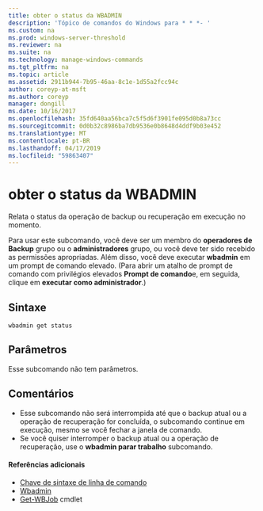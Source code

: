 ```yaml
---
title: obter o status da WBADMIN
description: 'Tópico de comandos do Windows para * * *- '
ms.custom: na
ms.prod: windows-server-threshold
ms.reviewer: na
ms.suite: na
ms.technology: manage-windows-commands
ms.tgt_pltfrm: na
ms.topic: article
ms.assetid: 2911b944-7b95-46aa-8c1e-1d55a2fcc94c
author: coreyp-at-msft
ms.author: coreyp
manager: dongill
ms.date: 10/16/2017
ms.openlocfilehash: 35fd640aa56bca7c5f5d6f3901fe095d0b8a73cc
ms.sourcegitcommit: 0d0b32c8986ba7db9536e0b8648d4ddf9b03e452
ms.translationtype: MT
ms.contentlocale: pt-BR
ms.lasthandoff: 04/17/2019
ms.locfileid: "59863407"
---
```

# <a name="wbadmin-get-status"></a>obter o status da WBADMIN



Relata o status da operação de backup ou recuperação em execução no momento.

Para usar este subcomando, você deve ser um membro do **operadores de Backup** grupo ou o **administradores** grupo, ou você deve ter sido recebido as permissões apropriadas. Além disso, você deve executar **wbadmin** em um prompt de comando elevado. (Para abrir um atalho de prompt de comando com privilégios elevados **Prompt de comando**e, em seguida, clique em **executar como administrador**.)

## <a name="syntax"></a>Sintaxe

```
wbadmin get status
```

## <a name="parameters"></a>Parâmetros

Esse subcomando não tem parâmetros.

## <a name="remarks"></a>Comentários

-   Esse subcomando não será interrompida até que o backup atual ou a operação de recuperação for concluída, o subcomando continue em execução, mesmo se você fechar a janela de comando.
-   Se você quiser interromper o backup atual ou a operação de recuperação, use o **wbadmin parar trabalho** subcomando.

#### <a name="additional-references"></a>Referências adicionais

-   [Chave de sintaxe de linha de comando](command-line-syntax-key.md)
-   [Wbadmin](wbadmin.md)
-   [Get-WBJob](https://technet.microsoft.com/library/jj902426.aspx) cmdlet